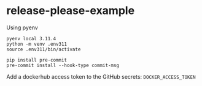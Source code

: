 # release-please-example

Using pyenv
```
pyenv local 3.11.4
python -m venv .env311
source .env311/bin/activate
```

```
pip install pre-commit
pre-commit install --hook-type commit-msg
```

Add a dockerhub access token to the GitHub secrets: `DOCKER_ACCESS_TOKEN`

